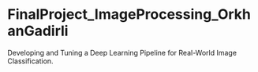 # FinalProject_ImageProcessing_OrkhanGadirli
Developing and Tuning a Deep Learning Pipeline for Real-World Image Classification.
